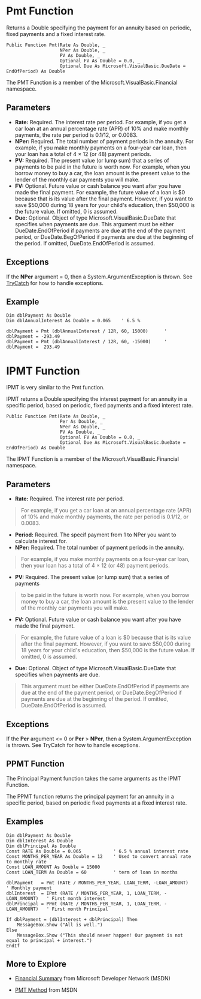 # Pmt Function #
Returns a Double specifying the payment for an annuity based on
periodic, fixed payments and a fixed interest rate.
```vb.net
Public Function Pmt(Rate As Double, _
                    NPer As Double, _
                    PV As Double, _
                    Optional FV As Double = 0.0, _
                    Optional Due As Microsoft.VisualBasic.DueDate = EndOfPeriod) As Double
```

The PMT Function is a member of the Microsoft.VisualBasic.Financial namespace.

## Parameters ##
  * **Rate:** Required. The interest rate per period.
    For example, if you get a car loan at an annual percentage rate (APR) of 10%
    and make monthly payments, the rate per period is 0.1/12, or 0.0083.
  * **NPer:** Required. The total number of payment periods in the annuity.
    For example, if you make monthly payments on a four-year car loan, then
    your loan has a total of 4 × 12 (or 48) payment periods.
  * **PV:** Required. The present value (or lump sum) that a series of payments
    to be paid in the future is worth now.
    For example, when you borrow money to buy a car,
    the loan amount is the present value to the lender of the monthly car
    payments you will make.
  * **FV:** Optional. Future value or cash balance you want after you have made the final payment.
    For example, the future value of a loan is $0 because that is its value
    after the final payment.
    However, if you want to save $50,000 during 18 years for your child's education,
    then $50,000 is the future value. If omitted, 0 is assumed.
  * **Due:** Optional. Object of type Microsoft.VisualBasic.DueDate that specifies when payments are due.
    This argument must be either DueDate.EndOfPeriod if payments are due at the end of the payment period,
    or DueDate.BegOfPeriod if payments are due at the beginning of the period.
    If omitted, DueDate.EndOfPeriod is assumed.


## Exceptions ##
If the **NPer** argument = 0, then a System.ArgumentException is thrown.
See [TryCatch](TryCatch.md) for how to handle exceptions.


## Example ##
```vb.net
Dim dblPayment As Double
Dim dblAnnualInterest As Double = 0.065    ' 6.5 %

dblPayment = Pmt (dblAnnualInterest / 12R, 60, 15000)      ' dblPayment = -293.49
dblPayment = Pmt (dblAnnualInterest / 12R, 60, -15000)     ' dblPayment =  293.49

```


# IPMT Function #
IPMT is very similar to the Pmt function.

IPMT returns a Double specifying the interest payment for an annuity in a specific period,
based on periodic, fixed payments and a fixed interest rate.

```vb.net
Public Function Pmt(Rate As Double, _
                    Per As Double, _
                    NPer As Double, _
                    PV As Double, _
                    Optional FV As Double = 0.0, _
                    Optional Due As Microsoft.VisualBasic.DueDate = EndOfPeriod) As Double
```

The IPMT Function is a member of the Microsoft.VisualBasic.Financial namespace.

## Parameters ##
  * **Rate:** Required. The interest rate per period.
>   For example, if you get a car loan at an annual percentage rate (APR) of 10%
    and make monthly payments, the rate per period is 0.1/12, or 0.0083.
  * **Period:** Required. The specif payment from 1 to NPer you want to calculate interest for.
  * **NPer:** Required. The total number of payment periods in the annuity.
>   For example, if you make monthly payments on a four-year car loan, then
>   your loan has a total of 4 × 12 (or 48) payment periods.
  * **PV:** Required. The present value (or lump sum) that a series of payments
>   to be paid in the future is worth now.
>   For example, when you borrow money to buy a car,
>   the loan amount is the present value to the lender of the monthly car
>   payments you will make.
  * **FV:** Optional. Future value or cash balance you want after you have made the final payment.
>   For example, the future value of a loan is $0 because that is its value
>   after the final payment.
>   However, if you want to save $50,000 during 18 years for your child's education,
>   then $50,000 is the future value. If omitted, 0 is assumed.
  * **Due:** Optional. Object of type Microsoft.VisualBasic.DueDate that specifies when payments are due.
>   This argument must be either DueDate.EndOfPeriod if payments are due at the end of the payment period,
>   or DueDate.BegOfPeriod if payments are due at the beginning of the period.
>   If omitted, DueDate.EndOfPeriod is assumed.


## Exceptions ##
If the **Per** argument <= 0 or **Per** > **NPer**, then a System.ArgumentException is thrown.
See TryCatch for how to handle exceptions.

## PPMT Function ##
The Principal Payment function takes the same arguments as the IPMT Function.

The PPMT function returns the principal payment for an annuity in a specific period,
based on periodic fixed payments at a fixed interest rate.



## Examples ##
```vb.net
Dim dblPayment As Double
Dim dblInterest As Double
Dim dblPrincipal As Double
Const RATE As Double = 0.065            ' 6.5 % annual interest rate
Const MONTHS_PER_YEAR As Double = 12    ' Used to convert annual rate to monthly rate
Const LOAN_AMOUNT As Double = 15000
Const LOAN_TERM As Double = 60          ' term of loan in months

dblPayment   = Pmt (RATE / MONTHS_PER_YEAR, LOAN_TERM, -LOAN_AMOUNT)       ' Monthly payment
dblInterest  = IPmt (RATE / MONTHS_PER_YEAR, 1, LOAN_TERM, -LOAN_AMOUNT)   ' First month interest
dblPrincipal = PPmt (RATE / MONTHS_PER_YEAR, 1, LOAN_TERM, -LOAN_AMOUNT)   ' First month Principal

If dblPayment = (dblInterest + dblPrincipal) Then
    MessageBox.Show ("All is well.")
Else
    MessageBox.Show ("This should never happen! Our payment is not equal to principal + interest.") 
EndIf

```



## More to Explore ##
  * [Financial Summary](https://msdn.microsoft.com/en-us/library/daksysx3(v=vs.110).aspx) from Microsoft Developer Network (MSDN)

  * [PMT Method](https://msdn.microsoft.com/en-us/library/microsoft.visualbasic.financial.pmt(v=vs.110).aspx) from MSDN



